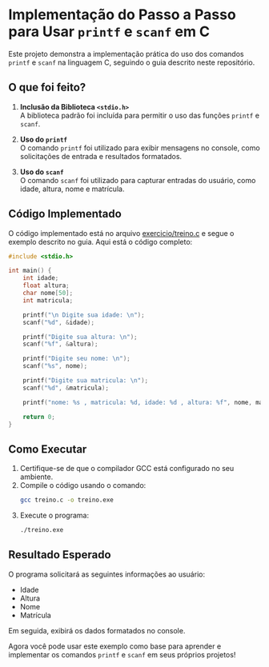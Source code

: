 # Implementação do Passo a Passo para Usar `printf` e `scanf` em C

Este projeto demonstra a implementação prática do uso dos comandos `printf` e `scanf` na linguagem C, seguindo o guia descrito neste repositório.


## O que foi feito?

1. **Inclusão da Biblioteca `<stdio.h>`**  
   A biblioteca padrão foi incluída para permitir o uso das funções `printf` e `scanf`.

2. **Uso do `printf`**  
   O comando `printf` foi utilizado para exibir mensagens no console, como solicitações de entrada e resultados formatados.

3. **Uso do `scanf`**  
   O comando `scanf` foi utilizado para capturar entradas do usuário, como idade, altura, nome e matrícula.

## Código Implementado

O código implementado está no arquivo [exercicio/treino.c](exercicio/treino.c) e segue o exemplo descrito no guia. Aqui está o código completo:

```c
#include <stdio.h>

int main() {
    int idade;
    float altura;
    char nome[50];
    int matricula;

    printf("\n Digite sua idade: \n");
    scanf("%d", &idade);

    printf("Digite sua altura: \n");
    scanf("%f", &altura);

    printf("Digite seu nome: \n");
    scanf("%s", nome);

    printf("Digite sua matricula: \n");
    scanf("%d", &matricula);

    printf("nome: %s , matricula: %d, idade: %d , altura: %f", nome, matricula, idade, altura);

    return 0;
}
```

## Como Executar

1. Certifique-se de que o compilador GCC está configurado no seu ambiente.
2. Compile o código usando o comando:
   ```sh
   gcc treino.c -o treino.exe
   ```
3. Execute o programa:
   ```sh
   ./treino.exe
   ```

## Resultado Esperado

O programa solicitará as seguintes informações ao usuário:
- Idade
- Altura
- Nome
- Matrícula


Em seguida, exibirá os dados formatados no console.

Agora você pode usar este exemplo como base para aprender e implementar os comandos `printf` e `scanf` em seus próprios projetos!